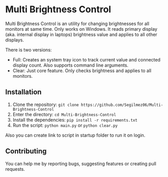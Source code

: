 # Multi Brightness Control

Multi Brightness Control is an utility for changing brightnesses for all monitors at same time. Only works on Windows. It reads primary display (aka. internal display in laptops) brightness value and applies to all other displays.

There is two versions:

- Full: Creates an system tray icon to track current value and connected display count. Also supports command line arguments.
- Clear: Just core feature. Only checks brightness and applies to all monitors.

## Installation

1) Clone the repository: `git clone https://github.com/Segilmez06/Multi-Brightness-Control`
2) Enter the directory: `cd Multi-Brightness-Control`
3) Install the dependencies: `pip install -r requirements.txt`
4) Run the script: `python main.py` or `python clear.py`

Also you can create link to script in startup folder to run it on login.

## Contributing

You can help me by reporting bugs, suggesting features or creating pull requests.
